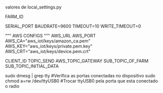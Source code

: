 valores de local_settings.py

FARM_ID

SERIAL_PORT
BAUDRATE=9600
TIMEOUT=10
WRITE_TIMEOUT=0

""" AWS CONFIGS """
AWS_URL
AWS_PORT
AWS_CA="aws_iot/keys/amazon_ca.pem"
AWS_KEY="aws_iot/keys/private.pem.key"
AWS_CRT="aws_iot/keys/device.pem.crt"

CLIENT_ID
TOPIC_SEND
AWS_TOPIC_GATEWAY
SUB_TOPIC_OF_FARM
SUB_TOPIC_INITIAL_DATA

<!-- Liberar permission Denied no Linux ao configurar porta serial  -->

sudo dmesg | grep tty #Verifica as portas conectadas no dispositivo
sudo chmod a+rw /dev/ttyUSB0 #Trocar ttyUSB0 pela porta que esta conectado o radio
